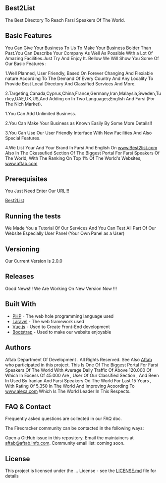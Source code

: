 ## Best2List


The Best Directory To Reach Farsi Speakers Of The World.

## Basic Features
 
 
 
You Can Give Your Business To Us To Make Your Business Bolder Than Past.You Can Describe Your Company As Well As Possible With a Lot Of Amazing Facilities.Just Try And Enjoy It.
Bellow We Will Show You Some Of Our Basic Features :

1.Well Planned, User Friendly, Based On Forever Changing And Flexiable nature Acoording To The Demand Of Every Country And Any Locality To Provide Best Local Directory And Classified Services And More.

2.Targeting;Canada,Cyprus,China,France,Germany,Iran,Malaysia,Sweden,Turkey,UAE,UK,US,And Adding on In Two Languages;English And Farsi (For The Nich Market).

1.You Can Add Unlimited Business.

2.You Can Make Your Business as Known Easily By Some More Details!!

3.You Can Use Our User Friendly Interface With New Facilities And Also Special Features.


4.We List Your And Your Brand In Farsi And English On www.Best2list.com Also In The Ckassufied Section Of The Biggest Portal For Farsi 
Speakers Of The World, With The Ranking On Top 1% Of The World's Websites, www.aftab.com 


## Prerequisites



You Just Need Enter Our URL!!!

[Best2List](http://www.best2list.com/)


## Running the tests





We Made You a Tutorial Of Our Services And You Can Test All Part Of Our Website  Especially User Panel (Your Own Panel as a User)


## Versioning



Our Current Version Is 2.0.0

## Releases



Good News!!!
We Are Working On New Version Now !!!


## Built With



* [PHP](http://www.php.net/) - The web hole programming language used
* [Laravel](https://laravel.com/) - The web framework used
* [Vue.js](https://vuejs.org/) - Used to Create Front-End development
* [Bootstrap](https://getbootstrap.com/) - Used to make our website enjoyable


## Authors



Aftab Department Of Development . All Rights Reserved.
See Also [Aftab](http://www.aftabir.com/) who participated in this project.
This Is One Of The Biggest Portal For Farsi Speakers Of The World With Average Daily Traffic Of Above 120.000 Of Which In Excess Of 45.000 Are , User Of Our Classified Section , And Been In Used By Iranian And Farsi Speakers Od The World For Last 15 Years , With Rating Of 5,350 In The World And Improving  Acoording To www.alexa.com Which Is The World Leader In This Respects.


## FAQ & Contact



Frequently asked questions are collected in our FAQ doc.

The Firecracker community can be contacted in the following ways:

Open a GitHub issue in this repository.
Email the maintainers at aftab@aftab.info.com.
Community email list: coming soon.


## License



This project is licensed under the ... License - see the [LICENSE.md](LICENSE.md) file for details
